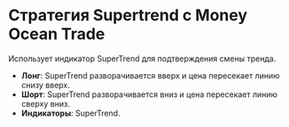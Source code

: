 # Стратегия Supertrend с Money Ocean Trade

Использует индикатор SuperTrend для подтверждения смены тренда.

- **Лонг**: SuperTrend разворачивается вверх и цена пересекает линию снизу вверх.
- **Шорт**: SuperTrend разворачивается вниз и цена пересекает линию сверху вниз.
- **Индикаторы**: SuperTrend.
